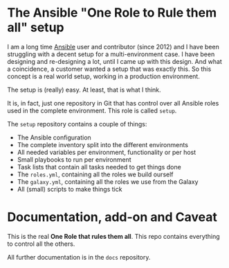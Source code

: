 # The Ansible "One Role to Rule them all" setup

I am a long time [Ansible](http://www.ansible.com) user and contributor
(since 2012) and I have been struggling with a decent setup for
a multi-environment case. I have been designing and re-designing a lot,
until I came up with this design. And what a coincidence, a customer
wanted a setup that was exactly this. So this concept is a real world
setup, working in a production environment.

The setup is (really) easy. At least, that is what I think.

It is, in fact, just one repository in Git that has control over all
Ansible roles used in the complete environment. This role is called
`setup`.

The `setup` repository contains a couple of things:

- The Ansible configuration
- The complete inventory split into the different environments
- All needed variables per environment, functionality or per host
- Small playbooks to run per environment
- Task lists that contain all tasks needed to get things done
- The `roles.yml`, containing all the roles we build ourself
- The `galaxy.yml`, containing all the roles we use from the Galaxy
- All (small) scripts to make things tick


# Documentation, add-on and Caveat

This is the real **One Role that rules them all**.
This repo contains everything to control all the others.

All further documentation is in the `docs` repository.

